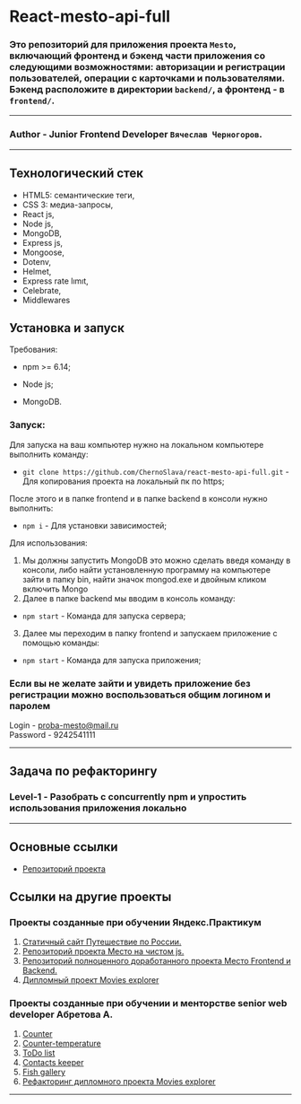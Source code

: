 # React-mesto-api-full

### Это репозиторий для приложения проекта `Mesto`, включающий фронтенд и бэкенд части приложения со следующими возможностями: авторизации и регистрации пользователей, операции с карточками и пользователями. Бэкенд расположите в директории `backend/`, а фронтенд - в `frontend/`. 
---
### **Author** - Junior Frontend Developer `Вячеслав Черногоров`.

---

## Технологический стек
- HTML5: семантические теги,
- CSS 3: медиа-запросы,
- React js, 
- Node js, 
- MongoDB, 
- Express js,
- Mongoose,
- Dotenv,
- Helmet,
- Express rate lımıt,
- Celebrate,
- Middlewares


## Установка и запуск

Требования:

* npm >= 6.14;

* Node js;

* MongoDB.

### Запуск:

Для запуска на ваш компьютер нужно на локальном компьютере выполнить команду: 

- `git clone https://github.com/ChernoSlava/react-mesto-api-full.git` - Для копирования проекта на локальный пк по https;

После этого и в папке frontend и в папке backend в консоли нужно выполнить: 

- `npm i` - Для установки зависимостей;

Для использования:

1) Мы должны запустить MongoDB это можно сделать введя команду в консоли, либо найти установленную программу на компьютере зайти в папку bin, найти значок mongod.exe и двойным кликом включить Mongo
2) Далее в папке backend мы вводим в консоль команду: 
- `npm start` - Команда для запуска сервера;
3) Далее мы переходим в папку frontend и запускаем приложение с помощью команды:

- `npm start` - Команда для запуска приложения;

### Если вы не желате зайти и увидеть приложение без регистрации можно воспользоваться общим логином и паролем

Login - proba-mesto@mail.ru    
Password - 9242541111

---
## Задача по рефакторингу
### Level-1 - Разобрать с concurrently npm и упростить использования приложения локально

--- 
## Основные ссылки
- [Репозиторий проекта](https://github.com/ChernoSlava/react-mesto-api-full)
## Ссылки на другие проекты
### Проекты созданные при обучении Яндекс.Практикум

1) [Статичный сайт Путешествие по России.](https://chernoslava.github.io/russian-travel/)
2) [Репозиторий проекта Место на чистом js.](https://github.com/ChernoSlava/Mesto)
3) [Репозиторий полноценного доработанного проекта Место Frontend и Backend.](https://github.com/ChernoSlava/react-mesto-api-full)
4) [Дипломный проект Movies explorer](https://github.com/ChernoSlava/movies-explorer-frontend)

### Проекты созданные при обучении и менторстве senior web developer Абретова А.

1) [Counter](https://github.com/ChernoSlava/counter)
2) [Counter-temperature](https://github.com/ChernoSlava/counter-temperature)
3) [ToDo list](https://github.com/ChernoSlava/ToDo)
4) [Contacts keeper](https://github.com/ChernoSlava/contacts-keeper)
4) [Fish gallery](https://github.com/ChernoSlava/fish-gallery)
5) [Рефакторинг дипломного проекта Movies explorer](https://github.com/ChernoSlava/Movies-exlorer-refactor)
---
